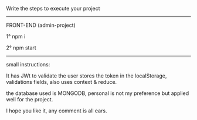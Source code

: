Write the steps to execute your project

-----------------------------------------------------------------------------------------------

FRONT-END (admin-project)

1° npm i

2° npm start

------------------------------------------------------------------------------------------------

small instructions:

It has JWt to ​​validate the user stores the token in the localStorage, validations fields, also uses context & reduce.

the database used is MONGODB, personal is not my preference but applied well for the project.

I hope you like it, any comment is all ears.

